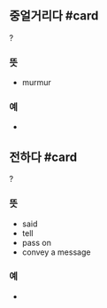 ## 중얼거리다 #card
?
### 뜻
- murmur
### 예
-
<!--SR:!2025-03-25,1,130-->

## 전하다 #card
?
### 뜻
- said
- tell
- pass on
- convey a message
### 예
-
<!--SR:!2025-04-02,18,210-->

